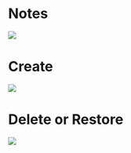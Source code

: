 # Notes
![](https://github-production-user-asset-6210df.s3.amazonaws.com/126332769/444211765-3cea56d6-32ea-41a2-a3f3-eae8fc73db2d.png?X-Amz-Algorithm=AWS4-HMAC-SHA256&X-Amz-Credential=AKIAVCODYLSA53PQK4ZA%2F20250515%2Fus-east-1%2Fs3%2Faws4_request&X-Amz-Date=20250515T163424Z&X-Amz-Expires=300&X-Amz-Signature=0a211ce040cea0ff5dfba9f527441253143c6468815f3c4c07ff9bebb5fdf246&X-Amz-SignedHeaders=host)

# Create
![](https://github-production-user-asset-6210df.s3.amazonaws.com/126332769/444209417-ed7684fc-dbd8-4d9a-8413-2e3b345c55a1.png?X-Amz-Algorithm=AWS4-HMAC-SHA256&X-Amz-Credential=AKIAVCODYLSA53PQK4ZA%2F20250515%2Fus-east-1%2Fs3%2Faws4_request&X-Amz-Date=20250515T162925Z&X-Amz-Expires=300&X-Amz-Signature=a6e94b5f779ff4b18935749cd114413647ae3e9ba83a772aaf02c88b2db6e469&X-Amz-SignedHeaders=host)

# Delete or Restore

![](https://github-production-user-asset-6210df.s3.amazonaws.com/126332769/444210536-3d6435f3-666d-4eb4-930a-456f6c3e5ce8.png?X-Amz-Algorithm=AWS4-HMAC-SHA256&X-Amz-Credential=AKIAVCODYLSA53PQK4ZA%2F20250515%2Fus-east-1%2Fs3%2Faws4_request&X-Amz-Date=20250515T163040Z&X-Amz-Expires=300&X-Amz-Signature=c0594fa45f4d22759147cf9dbb038d2cab7057b1635050b9c165288f5bf6ff9e&X-Amz-SignedHeaders=host)
